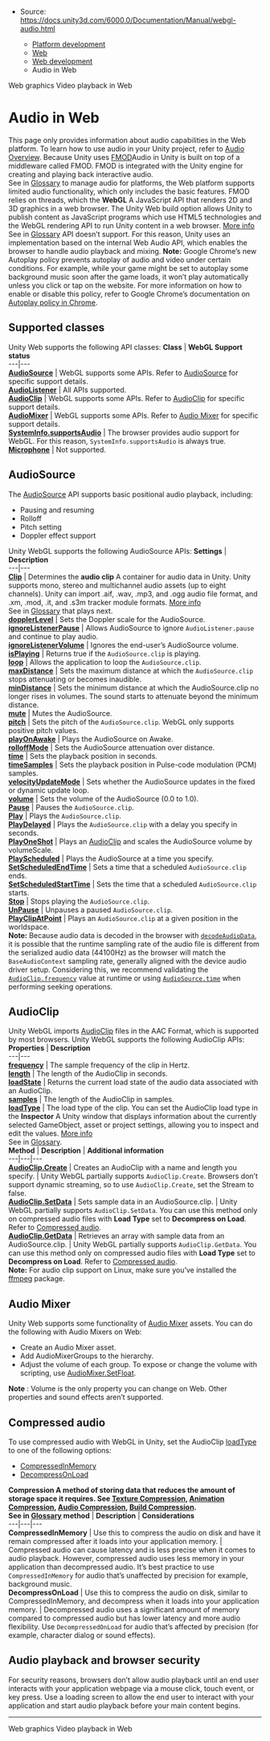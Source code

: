 * Source: https://docs.unity3d.com/6000.0/Documentation/Manual/webgl-audio.html

  * [Platform development ](https://docs.unity3d.com/6000.0/Documentation/Manual/PlatformSpecific.html)
  * [Web](https://docs.unity3d.com/6000.0/Documentation/Manual/webgl.html)
  * [Web development](https://docs.unity3d.com/6000.0/Documentation/Manual/webgl-develop.html)
  * Audio in Web


[](https://docs.unity3d.com/6000.0/Documentation/Manual/webgl-graphics.html)
Web graphics
[](https://docs.unity3d.com/6000.0/Documentation/Manual/webgl-video.html)
Video playback in Web
# Audio in Web
This page only provides information about audio capabilities in the Web platform. To learn how to use audio in your Unity project, refer to [Audio Overview](https://docs.unity3d.com/6000.0/Documentation/Manual/AudioOverview.html). 
Because Unity uses [FMOD](https://www.fmod.com)Audio in Unity is built on top of a middleware called FMOD. FMOD is integrated with the Unity engine for creating and playing back interactive audio.  
See in [Glossary](https://docs.unity3d.com/6000.0/Documentation/Manual/Glossary.html#FMOD) to manage audio for platforms, the Web platform supports limited audio functionality, which only includes the basic features. FMOD relies on threads, which the **WebGL** A JavaScript API that renders 2D and 3D graphics in a web browser. The Unity Web build option allows Unity to publish content as JavaScript programs which use HTML5 technologies and the WebGL rendering API to run Unity content in a web browser. [More info](https://docs.unity3d.com/6000.0/Documentation/Manual/webgl.html)  
See in [Glossary](https://docs.unity3d.com/6000.0/Documentation/Manual/Glossary.html#WebGL) API doesn’t support. For this reason, Unity uses an implementation based on the internal Web Audio API, which enables the browser to handle audio playback and mixing. 
**Note:** Google Chrome’s new Autoplay policy prevents autoplay of audio and video under certain conditions. For example, while your game might be set to autoplay some background music soon after the game loads, it won’t play automatically unless you click or tap on the website. For more information on how to enable or disable this policy, refer to Google Chrome’s documentation on [Autoplay policy in Chrome](https://developer.chrome.com/blog/autoplay/).
## Supported classes
Unity Web supports the following API classes: 
**Class** | **WebGL Support status**  
---|---  
**[AudioSource](https://docs.unity3d.com/6000.0/Documentation/ScriptReference/AudioSource.html)** | WebGL supports some APIs. Refer to [AudioSource](https://docs.unity3d.com/6000.0/Documentation/ScriptReference/AudioSource.html) for specific support details.  
**[AudioListener](https://docs.unity3d.com/6000.0/Documentation/ScriptReference/AudioListener.html)** | All APIs supported.  
**[AudioClip](https://docs.unity3d.com/6000.0/Documentation/ScriptReference/AudioClip.html)** | WebGL supports some APIs. Refer to [AudioClip](https://docs.unity3d.com/6000.0/Documentation/Manual/webgl-audio.html#audioclip) for specific support details.  
**[AudioMixer](https://docs.unity3d.com/6000.0/Documentation/ScriptReference/Audio.AudioMixer.html)** | WebGL supports some APIs. Refer to [Audio Mixer](https://docs.unity3d.com/6000.0/Documentation/Manual/webgl-audio.html#audio-mixer) for specific support details.  
**[SystemInfo.supportsAudio](https://docs.unity3d.com/6000.0/Documentation/ScriptReference/SystemInfo-supportsAudio.html)** | The browser provides audio support for WebGL. For this reason, `SystemInfo.supportsAudio` is always true.  
**[Microphone](https://docs.unity3d.com/6000.0/Documentation/ScriptReference/Microphone.html)** | Not supported.  
## AudioSource
The [AudioSource](https://docs.unity3d.com/6000.0/Documentation/ScriptReference/AudioSource.html) API supports basic positional audio playback, including: 
  * Pausing and resuming
  * Rolloff
  * Pitch setting
  * Doppler effect support


Unity WebGL supports the following AudioSource APIs: 
**Settings** | **Description**  
---|---  
**[Clip](https://docs.unity3d.com/6000.0/Documentation/ScriptReference/AudioSource-clip.html)** | Determines the **audio clip** A container for audio data in Unity. Unity supports mono, stereo and multichannel audio assets (up to eight channels). Unity can import .aif, .wav, .mp3, and .ogg audio file format, and .xm, .mod, .it, and .s3m tracker module formats. [More info](https://docs.unity3d.com/6000.0/Documentation/Manual/class-AudioClip.html)  
See in [Glossary](https://docs.unity3d.com/6000.0/Documentation/Manual/Glossary.html#AudioClip) that plays next.  
**[dopplerLevel](https://docs.unity3d.com/6000.0/Documentation/ScriptReference/AudioSource-dopplerLevel.html)** | Sets the Doppler scale for the AudioSource.  
**[ignoreListenerPause](https://docs.unity3d.com/6000.0/Documentation/ScriptReference/AudioSource-ignoreListenerPause.html)** | Allows AudioSource to ignore `AudioListener.pause` and continue to play audio.  
**[ignoreListenerVolume](https://docs.unity3d.com/6000.0/Documentation/ScriptReference/AudioSource-ignoreListenerVolume.html)** | Ignores the end-user’s AudioSource volume.  
**[isPlaying](https://docs.unity3d.com/6000.0/Documentation/ScriptReference/AudioSource-isPlaying.html)** | Returns true if the `AudioSource.clip` is playing.  
**[loop](https://docs.unity3d.com/6000.0/Documentation/ScriptReference/AudioSource-loop.html)** | Allows the application to loop the `AudioSource.clip`.  
**[maxDistance](https://docs.unity3d.com/6000.0/Documentation/ScriptReference/AudioSource-maxDistance.html)** | Sets the maximum distance at which the `AudioSource.clip` stops attenuating or becomes inaudible.  
**[minDistance](https://docs.unity3d.com/6000.0/Documentation/ScriptReference/AudioSource-minDistance.html)** | Sets the minimum distance at which the AudioSource.clip no longer rises in volumes. The sound starts to attenuate beyond the minimum distance.  
**[mute](https://docs.unity3d.com/6000.0/Documentation/ScriptReference/AudioSource-mute.html)** | Mutes the AudioSource.  
**[pitch](https://docs.unity3d.com/6000.0/Documentation/ScriptReference/AudioSource-pitch.html)** | Sets the pitch of the `AudioSource.clip`. WebGL only supports positive pitch values.  
**[playOnAwake](https://docs.unity3d.com/6000.0/Documentation/ScriptReference/AudioSource-playOnAwake.html)** | Plays the AudioSource on Awake.  
**[rolloffMode](https://docs.unity3d.com/6000.0/Documentation/ScriptReference/AudioSource-rolloffMode.html)** | Sets the AudioSource attenuation over distance.  
**[time](https://docs.unity3d.com/6000.0/Documentation/ScriptReference/AudioSource-time.html)** | Sets the playback position in seconds.  
**[timeSamples](https://docs.unity3d.com/6000.0/Documentation/ScriptReference/AudioSource-timeSamples.html)** | Sets the playback position in Pulse-code modulation (PCM) samples.  
**[velocityUpdateMode](https://docs.unity3d.com/6000.0/Documentation/ScriptReference/AudioSource-velocityUpdateMode.html)** | Sets whether the AudioSource updates in the fixed or dynamic update loop.  
**[volume](https://docs.unity3d.com/6000.0/Documentation/ScriptReference/AudioSource-volume.html)** | Sets the volume of the AudioSource (0.0 to 1.0).  
**[Pause](https://docs.unity3d.com/6000.0/Documentation/ScriptReference/AudioSource.Pause.html)** | Pauses the `AudioSource.clip`.  
**[Play](https://docs.unity3d.com/6000.0/Documentation/ScriptReference/AudioSource.Play.html)** | Plays the `AudioSource.clip`.  
**[PlayDelayed](https://docs.unity3d.com/6000.0/Documentation/ScriptReference/AudioSource.PlayDelayed.html)** | Plays the `AudioSource.clip` with a delay you specify in seconds.  
**[PlayOneShot](https://docs.unity3d.com/6000.0/Documentation/ScriptReference/AudioSource.PlayOneShot.html)** | Plays an [AudioClip](https://docs.unity3d.com/6000.0/Documentation/ScriptReference/AudioSource-clip.html) and scales the AudioSource volume by volumeScale.  
**[PlayScheduled](https://docs.unity3d.com/6000.0/Documentation/ScriptReference/AudioSource.PlayScheduled.html)** | Plays the AudioSource at a time you specify.  
**[SetScheduledEndTime](https://docs.unity3d.com/6000.0/Documentation/ScriptReference/AudioSource.SetScheduledEndTime.html)** | Sets a time that a scheduled `AudioSource.clip` ends.  
**[SetScheduledStartTime](https://docs.unity3d.com/6000.0/Documentation/ScriptReference/AudioSource.SetScheduledStartTime.html)** | Sets the time that a scheduled `AudioSource.clip` starts.  
**[Stop](https://docs.unity3d.com/6000.0/Documentation/ScriptReference/AudioSource.Stop.html)** | Stops playing the `AudioSource.clip`.  
**[UnPause](https://docs.unity3d.com/6000.0/Documentation/ScriptReference/AudioSource.UnPause.html)** | Unpauses a paused `AudioSource.clip`.  
**[PlayClipAtPoint](https://docs.unity3d.com/6000.0/Documentation/ScriptReference/AudioSource.PlayClipAtPoint.html)** | Plays an `AudioSource.clip` at a given position in the worldspace.  
**Note:** Because audio data is decoded in the browser with [`decodeAudioData`](https://webaudio.github.io/web-audio-api/#dom-baseaudiocontext-decodeaudiodata), it is possible that the runtime sampling rate of the audio file is different from the serialized audio data (44100Hz) as the browser will match the `BaseAudioContext` sampling rate, generally aligned with the device audio driver setup. Considering this, we recommend validating the [`AudioClip.frequency`](https://docs.unity3d.com/6000.0/Documentation/ScriptReference/AudioClip-frequency.html) value at runtime or using [`AudioSource.time`](https://docs.unity3d.com/6000.0/Documentation/ScriptReference/AudioSource-time.html) when performing seeking operations.
## AudioClip 
Unity WebGL imports [AudioClip](https://docs.unity3d.com/6000.0/Documentation/ScriptReference/AudioClip.html) files in the AAC Format, which is supported by most browsers. Unity WebGL supports the following AudioClip APIs: 
**Properties** | **Description**  
---|---  
**[frequency](https://docs.unity3d.com/6000.0/Documentation/ScriptReference/AudioClip-frequency.html)** | The sample frequency of the clip in Hertz.  
**[length](https://docs.unity3d.com/6000.0/Documentation/ScriptReference/AudioClip-length.html)** | The length of the AudioClip in seconds.  
**[loadState](https://docs.unity3d.com/6000.0/Documentation/ScriptReference/AudioClip-loadState.html)** | Returns the current load state of the audio data associated with an AudioClip.  
**[samples](https://docs.unity3d.com/6000.0/Documentation/ScriptReference/AudioClip-samples.html)** | The length of the AudioClip in samples.  
**[loadType](https://docs.unity3d.com/6000.0/Documentation/ScriptReference/AudioClip-loadType.html)** | The load type of the clip. You can set the AudioClip load type in the **Inspector** A Unity window that displays information about the currently selected GameObject, asset or project settings, allowing you to inspect and edit the values. [More info](https://docs.unity3d.com/6000.0/Documentation/Manual/UsingTheInspector.html)  
See in [Glossary](https://docs.unity3d.com/6000.0/Documentation/Manual/Glossary.html#Inspector).  
**Method** | **Description** | **Additional information**  
---|---|---  
**[AudioClip.Create](https://docs.unity3d.com/6000.0/Documentation/ScriptReference/AudioClip.Create.html)** | Creates an AudioClip with a name and length you specify. | Unity WebGL partially supports `AudioClip.Create`. Browsers don’t support dynamic streaming, so to use `AudioClip.Create`, set the Stream to false.  
**[AudioClip.SetData](https://docs.unity3d.com/6000.0/Documentation/ScriptReference/AudioClip.SetData.html)** | Sets sample data in an AudioSource.clip. | Unity WebGL partially supports `AudioClip.SetData`. You can use this method only on compressed audio files with **Load Type** set to **Decompress on Load**. Refer to [Compressed audio](https://docs.unity3d.com/6000.0/Documentation/Manual/webgl-audio.html#compressed-audio).  
**[AudioClip.GetData](https://docs.unity3d.com/6000.0/Documentation/ScriptReference/AudioClip.GetData.html)** | Retrieves an array with sample data from an AudioSource.clip. | Unity WebGL partially supports `AudioClip.GetData`. You can use this method only on compressed audio files with **Load Type** set to **Decompress on Load**. Refer to [Compressed audio](https://docs.unity3d.com/6000.0/Documentation/Manual/webgl-audio.html#compressed-audio).  
**Note:** For audio clip support on Linux, make sure you’ve installed the [ffmpeg](https://ffmpeg.org/) package.
## Audio Mixer 
Unity Web supports some functionality of [Audio Mixer](https://docs.unity3d.com/6000.0/Documentation/Manual/AudioMixer.html) assets. 
You can do the following with Audio Mixers on Web:
  * Create an Audio Mixer asset.
  * Add AudioMixerGroups to the hierarchy.
  * Adjust the volume of each group. To expose or change the volume with scripting, use [AudioMixer.SetFloat](https://docs.unity3d.com/6000.0/Documentation/ScriptReference/Audio.AudioMixer.SetFloat.html).


**Note** : Volume is the only property you can change on Web. Other properties and sound effects aren’t supported.
## Compressed audio 
To use compressed audio with WebGL in Unity, set the AudioClip [loadType](https://docs.unity3d.com/6000.0/Documentation/ScriptReference/AudioClip-loadType.html) to one of the following options: 
  * [CompressedInMemory](https://docs.unity3d.com/6000.0/Documentation/ScriptReference/AudioClipLoadType.CompressedInMemory.html)
  * [DecompressOnLoad](https://docs.unity3d.com/6000.0/Documentation/ScriptReference/AudioClipLoadType.DecompressOnLoad.html)

****Compression** A method of storing data that reduces the amount of storage space it requires. See [Texture Compression](https://docs.unity3d.com/6000.0/Documentation/Manual/class-TextureImporterOverride), [Animation Compression](https://docs.unity3d.com/6000.0/Documentation/Manual/class-AnimationClip.html#AssetProperties), [Audio Compression](https://docs.unity3d.com/6000.0/Documentation/Manual/class-AudioClip.html), [Build Compression](https://docs.unity3d.com/6000.0/Documentation/Manual/ReducingFilesize.html).  
See in [Glossary](https://docs.unity3d.com/6000.0/Documentation/Manual/Glossary.html#compression) method** | **Description** | **Considerations**  
---|---|---  
**CompressedInMemory** | Use this to compress the audio on disk and have it remain compressed after it loads into your application memory. | Compressed audio can cause latency and is less precise when it comes to audio playback. However, compressed audio uses less memory in your application than decompressed audio. It’s best practice to use `CompressedInMemory` for audio that’s unaffected by precision for example, background music.  
**DecompressOnLoad** | Use this to compress the audio on disk, similar to CompressedInMemory, and decompress when it loads into your application memory. | Decompressed audio uses a significant amount of memory compared to compressed audio but has lower latency and more audio flexibility. Use `DecompressedOnLoad` for audio that’s affected by precision (for example, character dialog or sound effects).  
## Audio playback and browser security
For security reasons, browsers don’t allow audio playback until an end user interacts with your application webpage via a mouse click, touch event, or key press. Use a loading screen to allow the end user to interact with your application and start audio playback before your main content begins. 
* * *
[](https://docs.unity3d.com/6000.0/Documentation/Manual/webgl-graphics.html)
Web graphics
[](https://docs.unity3d.com/6000.0/Documentation/Manual/webgl-video.html)
Video playback in Web
